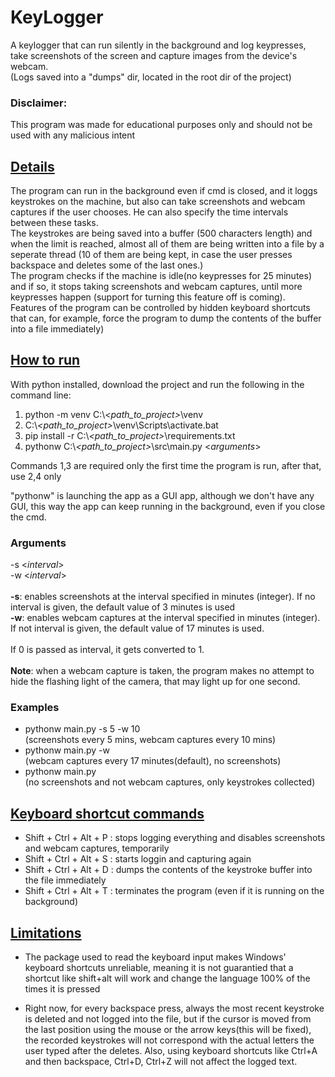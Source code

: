 # KeyLogger
A keylogger that can run silently in the background and log keypresses,
take screenshots of the screen and capture images from the device's webcam. <br>
(Logs saved into a "dumps" dir, located in the root dir of the project)

### Disclaimer: 
This program was made for educational purposes only and should not be used with any malicious intent

## <ins>Details</ins>
The program can run in the background even if cmd is closed, and it loggs keystrokes on the machine, 
but also can take screenshots and webcam captures if the user chooses. He can also specify the 
time intervals between these tasks. <br>
The keystrokes are being saved into a buffer (500 characters length)
and when the limit is reached, almost all of them are being written into a file by a seperate thread 
(10 of them are being kept, in case the user presses backspace and deletes some of the last ones.)<br>
The program checks if the machine is idle(no keypresses for 25 minutes) and if so, it stops taking 
screenshots and webcam captures, until more keypresses happen (support for turning this feature off is coming).<br>
Features of the program can be controlled by hidden keyboard shortcuts that can, for example, 
force the program to dump the contents of the buffer into a file immediately)

## <ins>How to run</ins>
With python installed, download the project and run the following in the command line:
1) python -m venv C:\\*<path_to_project\>*\venv 
2) C:\\*<path_to_project\>*\venv\Scripts\activate.bat
3) pip install -r C:\\*<path_to_project\>*\requirements.txt
4) pythonw C:\\*<path_to_project\>*\src\main.py \<*arguments*\>

Commands 1,3 are required only the first time the program is run, after that, use 2,4 only

"pythonw" is launching the app as a GUI app, although we don't have any 
GUI, this way the app can keep running in the background, even if you close the cmd.

### Arguments <br>
-s \<*interval*\> <br>
-w \<*interval*\>
<br> <br>
**-s**: enables screenshots at the interval specified in minutes (integer). If no interval is given,
the default value of 3 minutes is used <br>
**-w**: enables webcam captures at the interval specified in minutes (integer). If not interval is given,
the default value of 17 minutes is used. <br><br>
If 0 is passed as interval, it gets converted to 1. <br><br>
**Note**: when a webcam capture is taken, the program makes no attempt to hide
the flashing light of the camera, that may light up for one second. <br>

### Examples
- pythonw main.py -s 5 -w 10 <br>
(screenshots every 5 mins, webcam captures every 10 mins)
- pythonw main.py -w <br>
  (webcam captures every 17 minutes(default), no screenshots)
- pythonw main.py <br>
  (no screenshots and not webcam captures, only keystrokes collected)
  <br>
  
## <ins>Keyboard shortcut commands</ins> <br>
- Shift + Ctrl + Alt + P : stops logging everything and disables screenshots and webcam captures, temporarily 
- Shift + Ctrl + Alt + S : starts loggin and capturing again
- Shift + Ctrl + Alt + D : dumps the contents of the keystroke buffer into the file immediately 
- Shift + Ctrl + Alt + T : terminates the program (even if it is running on the background)
  
## <ins>Limitations</ins> <br>
- The package used to read the keyboard input makes Windows' keyboard shortcuts unreliable, meaning it is not 
  guarantied that a shortcut like shift+alt will work and change the language 100% of the times it is pressed
  
- Right now, for every backspace press, always the most recent keystroke is deleted and not logged into the file,
  but if the cursor is moved from the last position using the mouse or the arrow keys(this will be fixed), the recorded keystrokes
  will not correspond with the actual letters the user typed after the deletes. Also, using keyboard 
  shortcuts like Ctrl+A and then backspace, Ctrl+D, Ctrl+Z will not affect the logged text.
